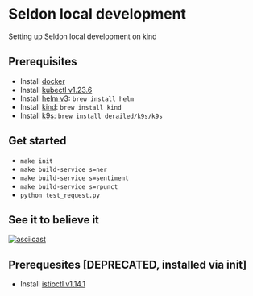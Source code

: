 # Seldon local development
Setting up Seldon local development on kind

## Prerequisites
- Install [docker](https://docs.docker.com/engine/install/)
- Install [kubectl v1.23.6](https://kubernetes.io/docs/tasks/tools/install-kubectl/#install-kubectl)
- Install [helm v3](https://helm.sh/): `brew install helm`
- Install [kind](https://kind.sigs.k8s.io/): `brew install kind`
- Install [k9s](https://k9scli.io/): `brew install derailed/k9s/k9s`

## Get started
- `make init`
- `make build-service s=ner`
- `make build-service s=sentiment`
- `make build-service s=rpunct`
- `python test_request.py`

## See it to believe it
[![asciicast](https://asciinema.org/a/J5Ies2TySyE2uWmB8uqW8Q2hZ.svg)](https://asciinema.org/a/J5Ies2TySyE2uWmB8uqW8Q2hZ)


## Prerequesites [DEPRECATED, installed via init]
- Install [istioctl v1.14.1](https://istio.io/latest/docs/setup/getting-started/#download)